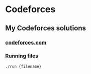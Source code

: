 # Codeforces

## **My Codeforces solutions**

### **[codeforces.com](https://codeforces.com)**

### **Running files**

```bash
./run {filename}
```
